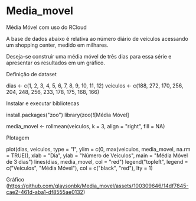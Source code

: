 # Media_movel


Média Móvel com uso do RCloud

A base de dados abaixo é relativa ao número diário de veículos acessando um shopping center, medido em milhares. 

Deseja-se construir uma média móvel de três dias para essa série e apresentar os resultados em um gráfico. 

Definição de dataset

dias <- c(1, 2, 3, 4, 5, 6, 7, 8, 9, 10, 11, 12)
veiculos <- c(188, 272, 170, 256, 204, 248, 256, 233, 178, 175, 168, 166)

Instalar e executar bibliotecas

install.packages("zoo")
library(zoo)![Média Móvel]

media_movel <- rollmean(veiculos, k = 3, align = "right", fill = NA)

Plotagem 

plot(dias, veiculos, type = "l", ylim = c(0, max(veiculos, media_movel, na.rm = TRUE)),
     xlab = "Dia", ylab = "Número de Veículos", main = "Média Móvel de 3 dias")
lines(dias, media_movel, col = "red")
legend("topleft", legend = c("Veículos", "Média Móvel"), col = c("black", "red"), lty = 1)

Gráfico
(https://github.com/glaysonbk/Media_movel/assets/100309646/14df7845-cae2-461d-aba1-df8555ae0132)

